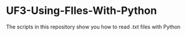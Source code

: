 # UF3-Using-FIles-With-Python
The scripts in this repository show you how to read .txt files with Python
